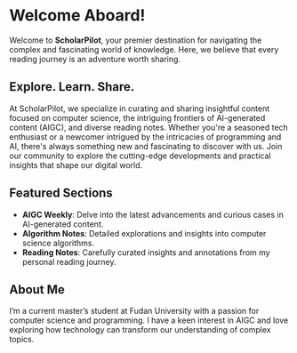 # Welcome Aboard!

Welcome to **ScholarPilot**, your premier destination for navigating the complex and fascinating world of knowledge. Here, we believe that every reading journey is an adventure worth sharing.

## Explore. Learn. Share.

At ScholarPilot, we specialize in curating and sharing insightful content focused on computer science, the intriguing frontiers of AI-generated content (AIGC), and diverse reading notes. Whether you're a seasoned tech enthusiast or a newcomer intrigued by the intricacies of programming and AI, there's always something new and fascinating to discover with us. Join our community to explore the cutting-edge developments and practical insights that shape our digital world.

## Featured Sections

- **AIGC Weekly**: Delve into the latest advancements and curious cases in AI-generated content.
- **Algorithm Notes**: Detailed explorations and insights into computer science algorithms.
- **Reading Notes**: Carefully curated insights and annotations from my personal reading journey.

## About Me

I’m a current master’s student at Fudan University with a passion for computer science and programming. I have a keen interest in AIGC and love exploring how technology can transform our understanding of complex topics. 

